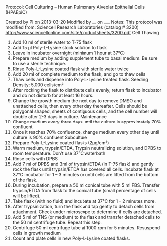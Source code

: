 Protocol: Cell Culturing – Human Pulmonary Alveolar Epithelial 	Cells (HPAEpiC)

Created by PI on 2013-03-20
Modified by __ on ___
Notes:
This protocol was modified from:  Sciencell Research Laboratories (catalog # 3200) 
http://www.sciencellonline.com/site/productsheets/3200.pdf 
Cell Thawing 
1. Add 10 ml of sterile water to T-75 flask 
2. Add 15 µl Poly-L-Lysine stock solution to flask
3. Leave in incubator overnight (minimum 1 hour at 37°C)
4. Prepare medium by adding supplement tube to basal medium. Be sure to use a sterile technique.
5. Rinse Poly-L-Lysine coated flask with sterile water twice
6. Add 20 ml of complete medium to the flask, and go to thaw cells
7. Thaw cells and dispense into Poly-L-Lysine treated flask. Seeding Density: 5,000 cells/cm² 
8. After rocking the flask to distribute cells evenly, return flask to incubator and do not disturb for at least 16 hours. 
9. Change the growth medium the next day to remove DMSO and unattached cells, then every other day thereafter. Cells should be polygonal shaped, sheets of contiguous cells, and the cell number will double after 2-3 days in culture. 
Maintenance 
1. Change medium every three days until the culture is approximately 70% confluent
2. Once it reaches 70% confluence, change medium every other day until culture is 90% confluent
Subculture
1. Prepare Poly-L-Lysine coated flasks (2µg/cm²) 
2. Warm medium, trypsin/ETDA, Trypsin neutralizing solution, and DPBS to room temperature. Don’t use 37°C waterbath 
3. Rinse cells with DPBS
4. Add 7 ml of DPBS and 3ml of trypsin/ETDA (in T-75 flask) and gently rock the flask until trypsin/ETDA has covered all cells. Incubate flask at 37°C incubator for 1 – 3 minutes or until cells are lifted from the bottom of the flask. 
5. During incubation, prepare a 50 ml conical tube with 5 ml FBS. Transfer trypsin/ETDA from flask to the conical tube (small percentage of cells will be lifted).
6. Take flask (with no fluid) and incubate at 37°C for 1 – 2 minutes more.
7. After trypsinization, turn the flask and tap gently to detach cells from attachment. Check under microscope to determine if cells are detached. 
8. Add 5 ml of TNS (or medium) to the flask and transfer detached cells to the 50 ml centrifuge tube. Repeat this step. 
9. Centrifuge 50 ml centrifuge tube at 1000 rpm for 5 minutes. Resuspend cells in growth medium 
10. Count and plate cells in new Poly-L-Lysine coated flasks.  
